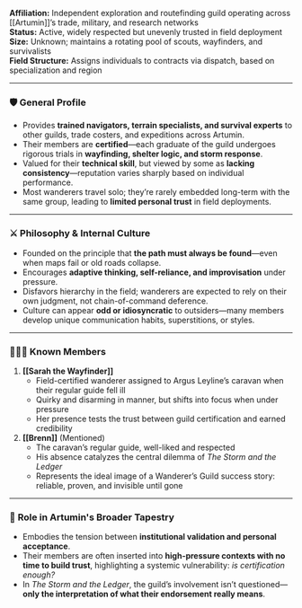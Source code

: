 
**Affiliation:** Independent exploration and routefinding guild operating across [[Artumin]]’s trade, military, and research networks  
**Status:** Active, widely respected but unevenly trusted in field deployment  
**Size:** Unknown; maintains a rotating pool of scouts, wayfinders, and survivalists  
**Field Structure:** Assigns individuals to contracts via dispatch, based on specialization and region

---

### 🛡️ **General Profile**

- Provides **trained navigators, terrain specialists, and survival experts** to other guilds, trade costers, and expeditions across Artumin.
- Their members are **certified**—each graduate of the guild undergoes rigorous trials in **wayfinding, shelter logic, and storm response**.
- Valued for their **technical skill**, but viewed by some as **lacking consistency**—reputation varies sharply based on individual performance.    
- Most wanderers travel solo; they’re rarely embedded long-term with the same group, leading to **limited personal trust** in field deployments.

---

### ⚔️ **Philosophy & Internal Culture**

- Founded on the principle that **the path must always be found**—even when maps fail or old roads collapse.
- Encourages **adaptive thinking, self-reliance, and improvisation** under pressure.
- Disfavors hierarchy in the field; wanderers are expected to rely on their own judgment, not chain-of-command deference.
- Culture can appear **odd or idiosyncratic** to outsiders—many members develop unique communication habits, superstitions, or styles.

---

### 🧑‍🤝‍🧑 **Known Members**

1. **[[Sarah the Wayfinder]]**
    - Field-certified wanderer assigned to Argus Leyline’s caravan when their regular guide fell ill
    - Quirky and disarming in manner, but shifts into focus when under pressure
    - Her presence tests the trust between guild certification and earned credibility
2. **[[Brenn]]** (Mentioned)
    - The caravan’s regular guide, well-liked and respected
    - His absence catalyzes the central dilemma of _The Storm and the Ledger_        
    - Represents the ideal image of a Wanderer’s Guild success story: reliable, proven, and invisible until gone

---

### 🧭 **Role in Artumin's Broader Tapestry**

- Embodies the tension between **institutional validation and personal acceptance**.
- Their members are often inserted into **high-pressure contexts with no time to build trust**, highlighting a systemic vulnerability: _is certification enough?_
- In _The Storm and the Ledger_, the guild’s involvement isn’t questioned—**only the interpretation of what their endorsement really means**.